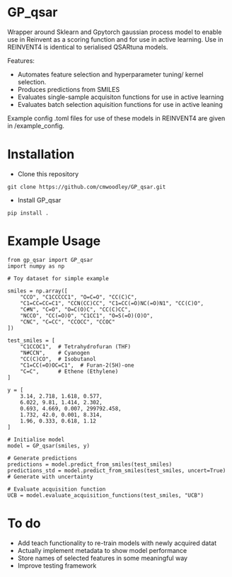 # GP_qsar

Wrapper around Sklearn and Gpytorch gaussian process model to enable use in Reinvent as a scoring function and for use in active learning. Use in REINVENT4 is identical to serialised QSARtuna models.

Features:
* Automates feature selection and hyperparameter tuning/ kernel selection. 
* Produces predictions from SMILES
* Evaluates single-sample acquisiton functions for use in active learning
* Evaluates batch selection aquisition functions for use in active leaning

Example config .toml files for use of these models in REINVENT4 are given in /example_config.

# Installation
* Clone this repository
```
git clone https://github.com/cmwoodley/GP_qsar.git
```

* Install GP_qsar
```
pip install .
```

# Example Usage
```
from gp_qsar import GP_qsar
import numpy as np

# Toy dataset for simple example

smiles = np.array([
    "CCO", "C1CCCCC1", "O=C=O", "CC(C)C",
    "C1=CC=CC=C1", "CCN(CC)CC", "C1=CC(=O)NC(=O)N1", "CC(C)O",
    "C#N", "C=O", "O=C(O)C", "CC(C)CC",
    "NCCO", "CC(=O)O", "C1CC1", "O=S(=O)(O)O",
    "CNC", "C=CC", "CCOCC", "CCOC"
])

test_smiles = [
    "C1CCOC1",  # Tetrahydrofuran (THF)
    "N#CCN",    # Cyanogen
    "CC(C)CO",  # Isobutanol
    "C1=CC(=O)OC=C1",  # Furan-2(5H)-one
    "C=C",      # Ethene (Ethylene)
]

y = [
    3.14, 2.718, 1.618, 0.577,
    6.022, 9.81, 1.414, 2.302,
    0.693, 4.669, 0.007, 299792.458,
    1.732, 42.0, 0.001, 8.314,
    1.96, 0.333, 0.618, 1.12
]

# Initialise model
model = GP_qsar(smiles, y)

# Generate predictions 
predictions = model.predict_from_smiles(test_smiles)
predictions_std = model.predict_from_smiles(test_smiles, uncert=True) # Generate with uncertainty

# Evaluate acquisition function
UCB = model.evaluate_acquisition_functions(test_smiles, "UCB")
```

# To do
* Add teach functionality to re-train models with newly acquired datat
* Actually implement metadata to show model performance
* Store names of selected features in some meaningful way
* Improve testing framework
